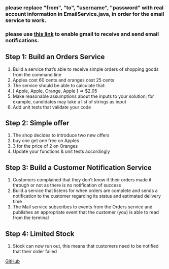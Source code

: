 ### please replace "from", "to", "username", "password" with real account information in EmailService.java, in order for the email service to work.
### please use [this link](https://myaccount.google.com/lesssecureapps?pli=1&rapt=AEjHL4MHU7U4Gc-rC8AA0BRuwXOs_gnks3Zcw5232gACSXhIyCpar_ZBS_f7t9-IJeJadDjX4fjpwSsGEPKe0nnvn_5_3lB_Iw) to enable gmail to receive and send email notifications.
## Step 1: Build an Orders Service
1. Build a service that’s able to receive simple orders of shopping goods from the
command line
2. Apples cost 60 cents and oranges cost 25 cents
3. The service should be able to calculate that:
4. [ Apple, Apple, Orange, Apple ] => $2.05
5. Make reasonable assumptions about the inputs to your solution; for example,
candidates may take a list of strings as input
6. Add unit tests that validate your code

## Step 2: Simple offer
1. The shop decides to introduce two new offers
2. buy one get one free on Apples
3. 3 for the price of 2 on Oranges
4. Update your functions & unit tests accordingly

## Step 3: Build a Customer Notification Service
1. Customers complained that they don’t know if their orders made it through or not as
there is no notification of success
2. Build a service that listens for when orders are complete and sends a notification to
the customer regarding its status and estimated delivery time
3. The Mail service subscribes to events from the Orders service and publishes an
appropriate event that the customer (you) is able to read from the terminal
## Step 4: Limited Stock
1. Stock can now run out, this means that customers need to be notified that their order
failed

[GitHub](http://github.com)
